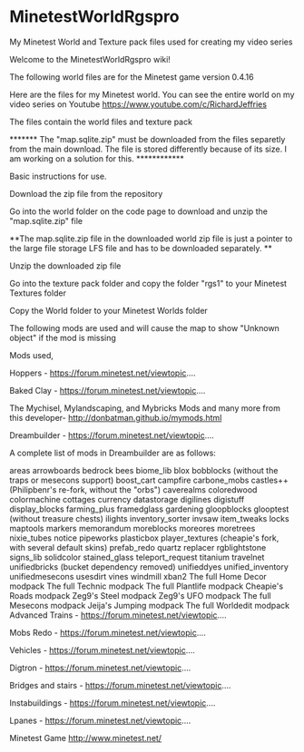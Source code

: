 # MinetestWorldRgspro
My Minetest World and Texture pack files used for creating my video series


Welcome to the MinetestWorldRgspro wiki!

The following world files are for the Minetest game version 0.4.16

Here are the files for my Minetest world. You can see the entire world on my video series on Youtube https://www.youtube.com/c/RichardJeffries

The files contain the world files and texture pack

******* The "map.sqlite.zip" must be downloaded from the files separetly from the main download.  The file is stored differently because of its size.  I am working on a solution for this. ************

Basic instructions for use.

Download the zip file from the repository

Go into the world folder on the code page to download and unzip the "map.sqlite.zip" file

**The map.sqlite.zip file in the downloaded world zip file is just a pointer to the large file storage LFS file and has to be downloaded separately. **

Unzip the downloaded zip file

Go into the texture pack folder and copy the folder "rgs1" to your Minetest Textures folder

Copy the World folder to your Minetest Worlds folder

The following mods are used and will cause the map to show "Unknown object" if the mod is missing

Mods used,

Hoppers - https://forum.minetest.net/viewtopic....

Baked Clay - https://forum.minetest.net/viewtopic....

The Mychisel, Mylandscaping, and Mybricks Mods and many more from this developer- http://donbatman.github.io/mymods.html

Dreambuilder - https://forum.minetest.net/viewtopic....

A complete list of mods in Dreambuilder are as follows:

areas
arrowboards
bedrock
bees
biome_lib
blox
bobblocks (without the traps or mesecons support)
boost_cart
campfire
carbone_mobs
castles++ (Philipbenr's re-fork, without the "orbs")
caverealms
coloredwood
colormachine
cottages
currency
datastorage
digilines
digistuff
display_blocks
farming_plus
framedglass
gardening
gloopblocks
glooptest (without treasure chests)
ilights
inventory_sorter
invsaw
item_tweaks
locks
maptools
markers
memorandum
moreblocks
moreores
moretrees
nixie_tubes
notice
pipeworks
plasticbox
player_textures (cheapie's fork, with several default skins)
prefab_redo
quartz
replacer
rgblightstone
signs_lib
solidcolor
stained_glass
teleport_request
titanium
travelnet
unifiedbricks (bucket dependency removed)
unifieddyes
unified_inventory
unifiedmesecons
usesdirt
vines
windmill
xban2
The full Home Decor modpack
The full Technic modpack
The full Plantlife modpack
Cheapie's Roads modpack
Zeg9's Steel modpack
Zeg9's UFO modpack
The full Mesecons modpack
Jeija's Jumping modpack
The full Worldedit modpack
Advanced Trains - https://forum.minetest.net/viewtopic....

Mobs Redo - https://forum.minetest.net/viewtopic....

Vehicles - https://forum.minetest.net/viewtopic....

Digtron - https://forum.minetest.net/viewtopic....

Bridges and stairs - https://forum.minetest.net/viewtopic....

Instabuildings - https://forum.minetest.net/viewtopic....

Lpanes - https://forum.minetest.net/viewtopic....

Minetest Game http://www.minetest.net/
